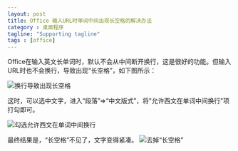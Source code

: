 ```yaml
---
layout: post
title: Office 输入URL时单词中间出现长空格的解决办法
category : 桌面程序
tagline: "Supporting tagline"
tags : [office]
---
```

Office在输入英文长单词时，默认不会从中间断开换行，这是很好的功能。但输入URL时也不会换行，导致出现“长空格”，如下图所示：

![换行导致出现长空格](http://spetacular.github.io/images/2015-03-17/big_space.png)

这时，可以选中文字，进入“段落”=>“中文版式”，将"允许西文在单词中间换行"项打勾即可。

![勾选允许西文在单词中间换行](http://spetacular.github.io/images/2015-03-17/duanluo_checked.png)
  
最终结果是，“长空格”不见了，文字变得紧凑。
![去掉“长空格”](http://spetacular.github.io/images/2015-03-17/no_big_space.png)
